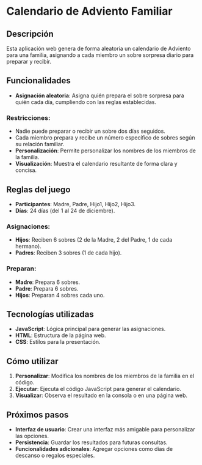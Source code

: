 # Calendario de Adviento Familiar

## Descripción

Esta aplicación web genera de forma aleatoria un calendario de Adviento para una familia, asignando a cada miembro un sobre sorpresa diario para preparar y recibir.

## Funcionalidades

- **Asignación aleatoria**: Asigna quién prepara el sobre sorpresa para quién cada día, cumpliendo con las reglas establecidas.

### Restricciones:

- Nadie puede preparar o recibir un sobre dos días seguidos.
- Cada miembro prepara y recibe un número específico de sobres según su relación familiar.
- **Personalización**: Permite personalizar los nombres de los miembros de la familia.
- **Visualización**: Muestra el calendario resultante de forma clara y concisa.

## Reglas del juego

- **Participantes**: Madre, Padre, Hijo1, Hijo2, Hijo3.
- **Días**: 24 días (del 1 al 24 de diciembre).

### Asignaciones:

- **Hijos**: Reciben 6 sobres (2 de la Madre, 2 del Padre, 1 de cada hermano).
- **Padres**: Reciben 3 sobres (1 de cada hijo).

### Preparan:

- **Madre**: Prepara 6 sobres.
- **Padre**: Prepara 6 sobres.
- **Hijos**: Preparan 4 sobres cada uno.

## Tecnologías utilizadas

- **JavaScript**: Lógica principal para generar las asignaciones.
- **HTML**: Estructura de la página web.
- **CSS**: Estilos para la presentación.

## Cómo utilizar

1. **Personalizar**: Modifica los nombres de los miembros de la familia en el código.
2. **Ejecutar**: Ejecuta el código JavaScript para generar el calendario.
3. **Visualizar**: Observa el resultado en la consola o en una página web.

## Próximos pasos

- **Interfaz de usuario**: Crear una interfaz más amigable para personalizar las opciones.
- **Persistencia**: Guardar los resultados para futuras consultas.
- **Funcionalidades adicionales**: Agregar opciones como días de descanso o regalos especiales.
